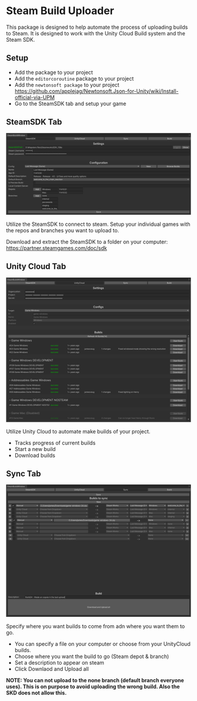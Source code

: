 # Steam Build Uploader

This package is designed to help automate the process of uploading builds to Steam. It is designed to work with the Unity Cloud Build system and the Steam SDK.


## Setup
- Add the package to your project
- Add the `editorcoroutine` package to your project
- Add the `newtonsoft package` to your project https://github.com/applejag/Newtonsoft.Json-for-Unity/wiki/Install-official-via-UPM
- Go to the SteamSDK tab and setup your game




## SteamSDK Tab
![Alt Text](https://raw.githubusercontent.com/JamesVeug/UnitySteamBuildUploader/main/Git_SteamSDKPic.png)

Utilize the SteamSDK to connect to steam. Setup your individual games with the repos and branches you want to upload to.

Download and extract the SteamSDK to a folder on your computer: https://partner.steamgames.com/doc/sdk


## Unity Cloud Tab
![Alt Text](https://github.com/JamesVeug/UnitySteamBuildUploader/blob/main/Git_UnityCloudPic.png?raw=true)

Utilize Unity Cloud to automate make builds of your project.
- Tracks progress of current builds
- Start a new build
- Download builds


## Sync Tab
![Alt Text](https://github.com/JamesVeug/UnitySteamBuildUploader/blob/main/Git_SyncTabPic.png?raw=true)

Specify where you want builds to come from adn where you want them to go.
- You can specify a file on your computer or choose from your UnityCloud builds.
- Choose where you want the build to go (Steam depot & branch)
- Set a description to appear on steam
- Click Downlaod and Upload all

**NOTE: You can not upload to the none branch (default branch everyone uses). This is on purpose to avoid uploading the wrong build. Also the SKD does not allow this.**
